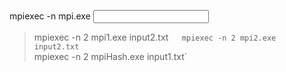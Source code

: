 mpiexec -n <number of proccesses> mpi.exe <input file name>
> mpiexec -n 2 mpi1.exe input2.txt`  
> mpiexec -n 2 mpi2.exe input2.txt`  
> mpiexec -n 2 mpiHash.exe input1.txt`  